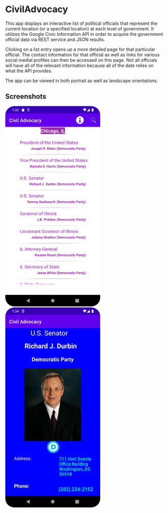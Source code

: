 # CivilAdvocacy

This app displays an interactive list of political officials that represent the current location (or a specified location) at each level of government. It utilizes the 
Google Civic Information API in order to acquire the government official data via REST service and JSON results. 

Clicking on a list entry opens up a more detailed page for that particular official. The contact information for that official as well as links for various social medial profiles
can then be accessed on this page. Not all officials will have all of the relevant information because all of the date relies on what the API provides. 

The app can be viewed in both portrait as well as landscape orientations. 

## Screenshots

<img src="Images/Civil_Advoacy_0.png" width="300">  <img src="Images/Civil_advocacy_1.png" width="300"> 
